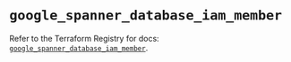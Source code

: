 # `google_spanner_database_iam_member`

Refer to the Terraform Registry for docs: [`google_spanner_database_iam_member`](https://registry.terraform.io/providers/hashicorp/google-beta/6.14.1/docs/resources/google_spanner_database_iam_member).
